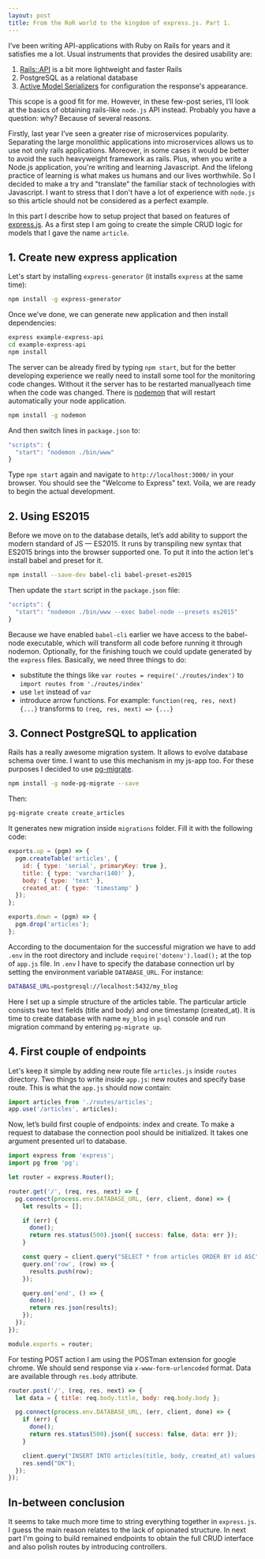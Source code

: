 ```yaml
---
layout: post
title: From the RoR world to the kingdom of express.js. Part 1.
---
```

I’ve been writing API-applications with Ruby on Rails for years and it satisfies me a lot.  Usual instruments that provides the desired usability are:

1. [Rails::API](https://github.com/rails-api/rails-api) is a bit more lightweight and faster Rails
2. PostgreSQL as a relational database
3. [Active Model Serializers](https://github.com/rails-api/active_model_serializers) for configuration the response's appearance.

This scope is a good fit for me. However, in these few-post series, I’ll look at the basics of obtaining rails-like `node.js` API instead. Probably you have a question: why? Because of several reasons.

Firstly, last year I’ve seen a greater rise of microservices popularity. Separating the large monolithic applications into microservices allows us to use not only rails applications.
Moreover, in some cases it would be better to avoid the such heavyweight framework as rails.
Plus, when you write a Node.js application, you're writing and learning Javascript. And the lifelong practice of learning is what makes us humans and our lives worthwhile.
So I decided to make a try and "translate" the familiar stack of technologies with Javascript. I want to stress that I don't have a lot of experience with `node.js` so this article should not be considered as a perfect example.

In this part I describe how to setup project that based on features of [express.js](http://expressjs.com/). As a first step I am going to create the simple CRUD logic for models that I gave the name `article`.

## 1. Create new express application

Let's start by installing `express-generator` (it installs `express` at the same time):

```bash
npm install -g express-generator
```

Once we’ve done, we can generate new application and then install dependencies:

```bash
express example-express-api
cd example-express-api
npm install
```

The server can be already fired by typing `npm start`, but for the better developing experience we really need to install some tool for the monitoring code changes. Without it the server has to be restarted manuallyeach time when the code was changed. There is [nodemon](https://github.com/remy/nodemon) that will restart automatically your node application.

```bash
npm install -g nodemon
```

And then switch lines in `package.json` to:

```javascript
"scripts": {
  "start": "nodemon ./bin/www"
}
```

Type `npm start` again and navigate to `http://localhost:3000/` in your browser. You should see the "Welcome to Express" text. Voila, we are ready to begin the actual development.

## 2. Using ES2015

Before we move on to the database details, let’s add ability to support the modern standard of JS &mdash; ES2015. It runs by transpiling new syntax that ES2015 brings into the browser supported one. To put it into the action let's install babel and preset for it.

```bash
npm install --save-dev babel-cli babel-preset-es2015
```

Then update the `start` script in the `package.json` file:

```javascript
"scripts": {
  "start": "nodemon ./bin/www --exec babel-node --presets es2015"
}
```

Because we have enabled `babel-cli` earlier we have access to the babel-node executable, which will transform all code before running it through nodemon.
Optionally, for the finishing touch we could update generated by the `express` files. Basically, we need three things to do:

* substitute the things like
`var routes = require('./routes/index')` to  `import routes from './routes/index'`
* use `let` instead of `var`
* introduce arrow functions. For example:
`function(req, res, next) {...}` transforms to `(req, res, next) => {...}`

## 3. Connect PostgreSQL to application

Rails has a really awesome migration system. It allows to evolve database schema over time. I want to use this mechanism in my js-app too. For these purposes I decided to use [pg-migrate](https://github.com/theoephraim/node-pg-migrate).

```bash
npm install -g node-pg-migrate --save
```

Then:

```bash
pg-migrate create create_articles
```

It generates new migration inside `migrations` folder. Fill it with the following code:

```javascript
exports.up = (pgm) => {
  pgm.createTable('articles', {
    id: { type: 'serial', primaryKey: true },
    title: { type: 'varchar(140)' },
    body: { type: 'text' },
    created_at: { type: 'timestamp' }
  });
};

exports.down = (pgm) => {
  pgm.drop('articles');
};
```

According to the documentaion for the successful migration we have to add `.env` in the root directory and include `require('dotenv').load();` at the top of `app.js` file. In `.env` I have to specify the database connection url by setting the environment variable `DATABASE_URL`. For instance:

```bash
DATABASE_URL=postgresql://localhost:5432/my_blog
```

Here I set up a simple structure of the articles table. The particular article consists two text fields (title and body) and one timestamp (created_at). It is time to create database with name `my_blog` in `psql` console and run migration command by entering `pg-migrate up`.

## 4. First couple of endpoints

Let's keep it simple by adding new route file `articles.js` inside `routes` directory. Two things to write inside `app.js`: new routes and specify base route. This is what the `app.js` should now contain:

```javascript
import articles from './routes/articles';
app.use('/articles', articles);
```
Now, let’s build first couple of endpoints: index and create. To make a request to database the connection pool should be initialized. It takes one argument presented url to database.

```javascript
import express from 'express';
import pg from 'pg';

let router = express.Router();

router.get('/', (req, res, next) => {
  pg.connect(process.env.DATABASE_URL, (err, client, done) => {
    let results = [];

    if (err) {
      done();
      return res.status(500).json({ success: false, data: err });
    }

    const query = client.query("SELECT * from articles ORDER BY id ASC");
    query.on('row', (row) => {
      results.push(row);
    });

    query.on('end', () => {
      done();
      return res.json(results);
    });
  });
});

module.exports = router;
```

For testing POST action I am using the POSTman extension for google chrome. We should send response via `x-www-form-urlencoded` format. Data are available through `res.body` attribute.

```javascript
router.post('/', (req, res, next) => {
  let data = { title: req.body.title, body: req.body.body };

  pg.connect(process.env.DATABASE_URL, (err, client, done) => {
    if (err) {
      done();
      return res.status(500).json({ success: false, data: err });
    }

    client.query("INSERT INTO articles(title, body, created_at) values($1, $2, $3)", [data.title, data.body, new Date()]);
    res.send("OK");
  });
});
```

## In-between conclusion

It seems to take much more time to string everything together in `express.js`. I guess the main reason relates to the lack of opionated structure. In next part I'm going to build remained endpoints to obtain the full CRUD interface and also polish routes by introducing controllers.
